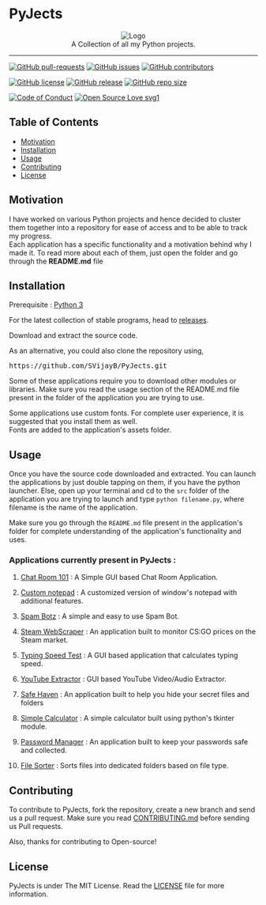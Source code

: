 # PyJects

<p align="center">
    <img src="assets/Logo.PNG" alt="Logo" border="0">
    <br>A Collection of all my Python projects.
</p>

---

[![GitHub pull-requests](https://img.shields.io/github/issues-pr/SVijayB/PyJects.svg)](https://github.com/SVijayB/PyJects/pulls)
[![GitHub issues](https://img.shields.io/github/issues/SVijayB/PyJects.svg)](https://github.com/SVijayB/PyJects/issues)
[![GitHub contributors](https://img.shields.io/github/contributors/SVijayB/PyJects.svg)](https://github.com/SVijayB/PyJects/graphs/contributors)

[![GitHub license](https://img.shields.io/github/license/SVijayB/PyJects.svg)](https://github.com/SVijayB/PyJects/blob/master/LICENSE)
[![GitHub release](https://img.shields.io/github/release/SVijayB/PyJects.svg)](https://github.com/SVijayB/PyJects/releases)
[![GitHub repo size](https://img.shields.io/github/repo-size/svijayb/PyJects)](https://github.com/SVijayB/PyJects)

[![Code of Conduct](https://img.shields.io/badge/code%20of-conduct-ff69b4.svg?style=flat)](https://github.com/SVijayB/PyJects/blob/master/.github/CODE_OF_CONDUCT.md)
[![Open Source Love svg1](https://badges.frapsoft.com/os/v1/open-source.svg?v=103)](https://github.com/SVijayB/PyJects/blob/master/.github/CONTRIBUTING.md)

## Table of Contents

- [Motivation](#Motivation)
- [Installation](#Installation)
- [Usage](#Usage)
- [Contributing](#Contributing)
- [License](#License)

## Motivation

I have worked on various Python projects and hence decided to cluster them together into a repository for ease of access and to be able to track my progress. <br>
Each application has a specific functionality and a motivation behind why I made it. To read more about each of them, just open the folder and go through the **README.md** file

## Installation

Prerequisite : [Python 3](https://www.python.org/downloads/)

For the latest collection of stable programs, head to [releases](https://github.com/SVijayB/PyJects/releases).

Download and extract the source code.

As an alternative, you could also clone the repository using,

<pre>
https://github.com/SVijayB/PyJects.git
</pre>

Some of these applications require you to download other modules or libraries. Make sure you read the usage section of the README.md file present in the folder of the application you are trying to use. 

Some applications use custom fonts. For complete user experience, it is suggested that you install them as well. <br>
Fonts are added to the application's assets folder.

## Usage

Once you have the source code downloaded and extracted. You can launch the applications by just double tapping on them, if you have the python launcher. Else, open up your terminal and cd to the `src` folder of the application you are trying to launch and type `python filename.py`, where filename is the name of the application.

Make sure you go through the `README.md` file present in the application's folder for complete understanding of the application's functionality and uses.

### Applications currently present in PyJects : 

1. [Chat Room 101](https://github.com/SVijayB/PyJects/tree/master/Chat%20Room%20101) : A Simple GUI based Chat Room Application.

2. [Custom notepad](https://github.com/SVijayB/PyJects/tree/master/Custom%20notepad) : A customized version of window's notepad with additional features.

3. [Spam Botz](https://github.com/SVijayB/PyJects/tree/master/Spam%20Botz) : A simple and easy to use Spam Bot.

4. [Steam WebScraper](https://github.com/SVijayB/PyJects/tree/master/Steam%20WebScraper) : An application built to monitor CS:GO prices on the Steam market.

5. [Typing Speed Test](https://github.com/SVijayB/PyJects/tree/master/Typing%20Speed%20Test) : A GUI based application that calculates typing speed.

6. [YouTube Extractor](https://github.com/SVijayB/PyJects/tree/master/YouTube%20Extractor) : GUI based YouTube Video/Audio Extractor.

7. [Safe Haven](https://github.com/SVijayB/PyJects/tree/master/Safe%20Haven) : An application built to help you hide your secret files and folders

8. [Simple Calculator](https://github.com/SVijayB/PyJects/tree/master/Simple%20Calculator) : A simple calculator built using python's tkinter module.

9. [Password Manager](https://github.com/SVijayB/PyJects/tree/master/Password%20Manager) : An application built to keep your passwords safe and collected.

10. [File Sorter](https://github.com/SVijayB/PyJects/tree/master/File%20Sorter) : Sorts files into dedicated folders based on file type.

## Contributing 

To contribute to PyJects, fork the repository, create a new branch and send us a pull request. Make sure you read [CONTRIBUTING.md](https://github.com/SVijayB/PyJects/blob/master/.github/CONTRIBUTING.md) before sending us Pull requests. 

Also, thanks for contributing to Open-source!

## License 

PyJects is under The MIT License. Read the [LICENSE](https://github.com/SVijayB/PyJects/blob/master/LICENSE) file for more information.